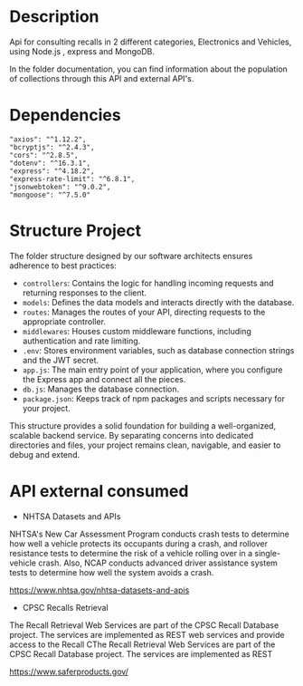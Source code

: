 # Description

Api for consulting recalls in 2 different categories, Electronics and Vehicles, using Node.js , express and MongoDB.

In the folder documentation, you can find information about the population of collections through this API and external API's.


# Dependencies
    "axios": "^1.12.2",
    "bcryptjs": "^2.4.3",
    "cors": "^2.8.5",
    "dotenv": "^16.3.1",
    "express": "^4.18.2",
    "express-rate-limit": "^6.8.1",
    "jsonwebtoken": "^9.0.2",
    "mongoose": "^7.5.0"
    
# Structure Project
The folder structure designed by our software architects ensures adherence to best practices:

- `controllers`: Contains the logic for handling incoming requests and returning responses to the client.
- `models`: Defines the data models and interacts directly with the database.
- `routes`: Manages the routes of your API, directing requests to the appropriate controller.
- `middlewares`: Houses custom middleware functions, including authentication and rate limiting.
- `.env`: Stores environment variables, such as database connection strings and the JWT secret.
- `app.js`: The main entry point of your application, where you configure the Express app and connect all the pieces.
- `db.js`: Manages the database connection.
- `package.json`: Keeps track of npm packages and scripts necessary for your project.

This structure provides a solid foundation for building a well-organized, scalable backend service. By separating concerns into dedicated directories and files, your project remains clean, navigable, and easier to debug and extend.

# API external consumed

- NHTSA Datasets and APIs

NHTSA's New Car Assessment Program conducts crash tests to determine how well a vehicle protects its occupants during a crash, and rollover resistance tests to determine the risk of a vehicle rolling over in a single-vehicle crash. Also, NCAP conducts advanced driver assistance system tests to determine how well the system avoids a crash.   

https://www.nhtsa.gov/nhtsa-datasets-and-apis

- CPSC Recalls Retrieval  

The Recall Retrieval Web Services are part of the CPSC Recall Database project.  The services are implemented as REST 
web services and provide access to the Recall CThe Recall Retrieval Web Services are part of the CPSC Recall Database project.  The services are implemented as REST 

https://www.saferproducts.gov/
